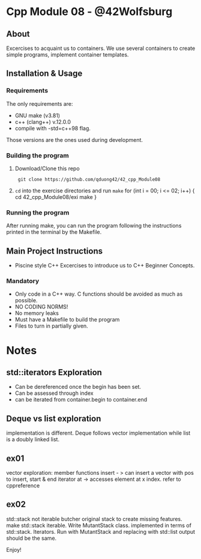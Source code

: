 # Cpp Module 08 - @42Wolfsburg

## About

Excercises to acquaint us to containers. We use several containers to create simple programs, implement container templates.

## Installation & Usage

### Requirements
The only requirements are:
- GNU make (v3.81)
- c++ (clang++) v.12.0.0
- compile with -std=c++98 flag.

Those versions are the ones used during development.

### Building the program

1. Download/Clone this repo

        git clone https://github.com/qduong42/42_cpp_Module08
2. `cd` into the exercise directories and run `make`
  for (int i = 00; i <= 02; i++)
{
        cd 42_cpp_Module08/exi
        make
}

### Running the program

After running make, you can run the program following the instructions printed in the terminal by the Makefile.

## Main Project Instructions

- Piscine style C++ Excercises to introduce us to C++ Beginner Concepts.

### Mandatory

- Only code in a C++ way. C functions should be avoided as much as possible.
- NO CODING NORMS!
- No memory leaks
- Must have a Makefile to build the program
- Files to turn in partially given.

# Notes
## std::iterators Exploration
- Can be dereferenced once the begin has been set.
- Can be assessed through index
- can be iterated from container.begin to container.end


## Deque vs list exploration
implementation is different. Deque follows vector implementation while list is a doubly linked list.

## ex01
vector exploration:
member functions
insert - > can insert a vector with pos to insert, start & end iterator
at -> accesses element at x index. refer to cppreference

## ex02
std::stack not iterable
butcher original stack to create missing features. make std::stack iterable.
Write MutantStack class. implemented in terms of std::stack. Iterators.
Run with MutantStack and replacing with std::list output should be the same.


Enjoy!
